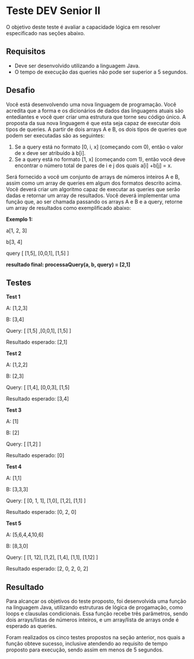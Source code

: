 # Teste DEV Senior II #

O objetivo deste teste é avaliar a capacidade lógica em resolver especificado nas seções abaixo.

##  Requisitos ##

* Deve ser desenvolvido utilizando a linguagem Java.
* O tempo de execução das queries não pode ser superior a 5 segundos.

## Desafio ##

  Você está desenvolvendo uma nova linguagem de programação. Você acredita que a forma e os dicionários de dados das linguagens atuais são entediantes e
você quer criar uma estrutura que torne seu código único. A proposta da sua nova linguagem é que esta seja capaz de executar dois tipos de queries. A partir
de dois arrays A e B, os dois tipos de queries que podem ser executadas são as seguintes:
  
  1) Se a query está no formato [0, i, x] (começando com 0), então o valor de x deve ser atribuído à b[i].
  2) Se a query está no formato [1, x] (começando com 1), então você deve encontrar o número total de pares de i e j dos quais a[i] +b[j] = x.

  Será fornecido a você um conjunto de arrays de números inteiros A e B, assim como um array de queries em algum dos formatos descrito acima. 
Você deverá criar um algoritmo capaz de executar as queries que serão dadas e retornar um array de resultados. Você deverá implementar uma função que, ao ser 
chamada passando os arrays A e B e a query, retorne um array de resultados como exemplificado abaixo:

  **Exemplo 1:**

  a[1, 2, 3]
  
  b[3, 4]
  
  query [ [1,5], [0,0,1], [1,5] ]
  
  **resultado final: processaQuery(a, b, query) = [2,1]**

##  Testes ##

  **Test 1**
  
  A: [1,2,3]
  
  B: [3,4]
  
  Query: [ [1,5] ,[0,0,1], [1,5] ]
  
  Resultado esperado: [2,1]
  
  **Test 2**
  
  A: [1,2,2]
  
  B: [2,3]
  
  Query: [ [1,4], [0,0,3], [1,5]
  
  Resultado esperado: [3,4]
  
  **Test 3**
  
  A: [1]
  
  B: [2]
  
  Query: [ [1,2] ]
  
  Resultado esperado: [0]
  
  **Test 4**
  
  A: [1,1]
  
  B: [3,3,3]
  
  Query: [ [0, 1, 1], [1,0], [1,2], [1,1] ]
  
  Resultado esperado: [0, 2, 0]
  
  **Test 5**
  
  A: [5,6,4,4,10,6]
  
  B: [8,3,0]
  
  Query: [ [1, 12], [1,2], [1,4], [1,1], [1,12] ]
  
  Resultado esperado: [2, 0, 2, 0, 2]


## Resultado ##

  Para alcançar os objetivos do teste proposto, foi desenvolvida uma função na linguagem Java, utilizando estruturas de lógica de progamação, como loops e clausulas condicionais.
Essa função recebe três parâmetros, sendo dois arrays/listas de números inteiros, e um array/lista de arrays onde é esperado as queries.

  Foram realizados os cinco testes propostos na seção anterior, nos quais a função obteve sucesso, inclusive atendendo ao requisito de tempo proposto para execução, sendo assim em menos de 5 segundos.
